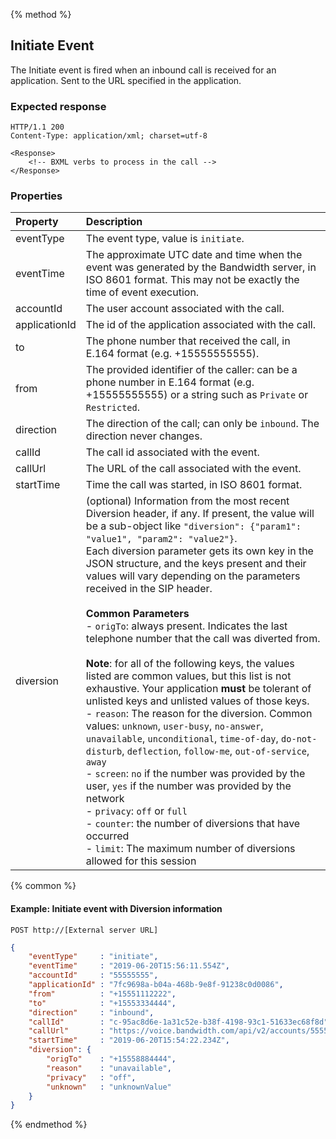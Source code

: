 {% method %}
## Initiate Event

The Initiate event is fired when an inbound call is received for an application. Sent to the URL specified in the application.

### Expected response

```http
HTTP/1.1 200
Content-Type: application/xml; charset=utf-8

<Response>
    <!-- BXML verbs to process in the call -->
</Response>
```

### Properties
| Property          | Description |
|:------------------|:------------|
| eventType         | The event type, value is `initiate`. |
| eventTime         | The approximate UTC date and time when the event was generated by the Bandwidth server, in ISO 8601 format. This may not be exactly the time of event execution. |
| accountId         | The user account associated with the call. |
| applicationId     | The id of the application associated with the call. |
| to                | The phone number that received the call, in E.164 format (e.g. +15555555555). |
| from              | The provided identifier of the caller: can be a phone number in E.164 format (e.g. +15555555555) or a string such as `Private` or `Restricted`. |
| direction         | The direction of the call; can only be `inbound`. The direction never changes. |
| callId            | The call id associated with the event. |
| callUrl           | The URL of the call associated with the event. |
| startTime         | Time the call was started, in ISO 8601 format. |
| diversion         | (optional) Information from the most recent Diversion header, if any. If present, the value will be a sub-object like `"diversion": {"param1": "value1", "param2": "value2"}`.<br>Each diversion parameter gets its own key in the JSON structure, and the keys present and their values will vary depending on the parameters received in the SIP header.<br><br>**Common Parameters**<br>- `origTo`: always present. Indicates the last telephone number that the call was diverted from.<br><br>**Note**: for all of the following keys, the values listed are common values, but this list is not exhaustive. Your application **must** be tolerant of unlisted keys and unlisted values of those keys.<br>- `reason`: The reason for the diversion. Common values: `unknown`, `user-busy`, `no-answer`, `unavailable`, `unconditional`, `time-of-day`, `do-not-disturb`, `deflection`, `follow-me`, `out-of-service`, `away`<br>- `screen`: `no` if the number was provided by the user, `yes` if the number was provided by the network<br>- `privacy`: `off` or `full`<br>- `counter`: the number of diversions that have occurred<br>- `limit`: The maximum number of diversions allowed for this session |

{% common %}

#### Example: Initiate event with Diversion information

```
POST http://[External server URL]
```

```json
{
	"eventType"     : "initiate",
	"eventTime"     : "2019-06-20T15:56:11.554Z",
	"accountId"     : "55555555",
	"applicationId" : "7fc9698a-b04a-468b-9e8f-91238c0d0086",
	"from"          : "+15551112222",
	"to"            : "+15553334444",
	"direction"     : "inbound",
	"callId"        : "c-95ac8d6e-1a31c52e-b38f-4198-93c1-51633ec68f8d",
	"callUrl"       : "https://voice.bandwidth.com/api/v2/accounts/55555555/calls/c-95ac8d6e-1a31c52e-b38f-4198-93c1-51633ec68f8d",
	"startTime"     : "2019-06-20T15:54:22.234Z",
	"diversion": {
		"origTo"    : "+15558884444",
		"reason"    : "unavailable",
		"privacy"   : "off",
		"unknown"   : "unknownValue"
	}
}
```

{% endmethod %}
